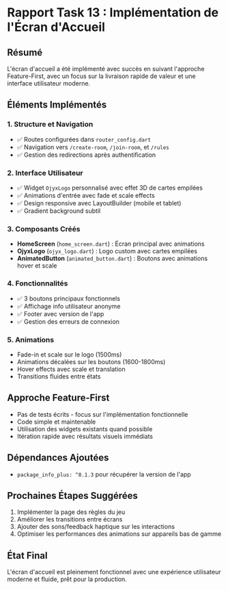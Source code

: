 # Rapport Task 13 : Implémentation de l'Écran d'Accueil

## Résumé
L'écran d'accueil a été implémenté avec succès en suivant l'approche Feature-First, avec un focus sur la livraison rapide de valeur et une interface utilisateur moderne.

## Éléments Implémentés

### 1. Structure et Navigation
- ✅ Routes configurées dans `router_config.dart`
- ✅ Navigation vers `/create-room`, `/join-room`, et `/rules`
- ✅ Gestion des redirections après authentification

### 2. Interface Utilisateur
- ✅ Widget `OjyxLogo` personnalisé avec effet 3D de cartes empilées
- ✅ Animations d'entrée avec fade et scale effects
- ✅ Design responsive avec LayoutBuilder (mobile et tablet)
- ✅ Gradient background subtil

### 3. Composants Créés
- **HomeScreen** (`home_screen.dart`) : Écran principal avec animations
- **OjyxLogo** (`ojyx_logo.dart`) : Logo custom avec cartes empilées
- **AnimatedButton** (`animated_button.dart`) : Boutons avec animations hover et scale

### 4. Fonctionnalités
- ✅ 3 boutons principaux fonctionnels
- ✅ Affichage info utilisateur anonyme
- ✅ Footer avec version de l'app
- ✅ Gestion des erreurs de connexion

### 5. Animations
- Fade-in et scale sur le logo (1500ms)
- Animations décalées sur les boutons (1600-1800ms)
- Hover effects avec scale et translation
- Transitions fluides entre états

## Approche Feature-First
- Pas de tests écrits - focus sur l'implémentation fonctionnelle
- Code simple et maintenable
- Utilisation des widgets existants quand possible
- Itération rapide avec résultats visuels immédiats

## Dépendances Ajoutées
- `package_info_plus: ^8.1.3` pour récupérer la version de l'app

## Prochaines Étapes Suggérées
1. Implémenter la page des règles du jeu
2. Améliorer les transitions entre écrans
3. Ajouter des sons/feedback haptique sur les interactions
4. Optimiser les performances des animations sur appareils bas de gamme

## État Final
L'écran d'accueil est pleinement fonctionnel avec une expérience utilisateur moderne et fluide, prêt pour la production.